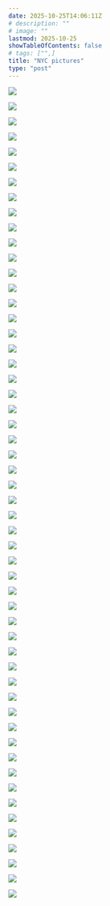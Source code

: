 ```yaml
---
date: 2025-10-25T14:06:11Z
# description: ""
# image: ""
lastmod: 2025-10-25
showTableOfContents: false
# tags: ["",]
title: "NYC pictures"
type: "post"
---
```




![](https://zulu.hallotron.fyi/blogMedia/photos/NYC/src/DSCF3222.JPG)

![](https://zulu.hallotron.fyi/blogMedia/photos/NYC/src/DSCF3224.JPG)

![](https://zulu.hallotron.fyi/blogMedia/photos/NYC/src/DSCF3227.JPG)

![](https://zulu.hallotron.fyi/blogMedia/photos/NYC/src/DSCF3228.JPG)

![](https://zulu.hallotron.fyi/blogMedia/photos/NYC/src/DSCF3259.JPG)

![](https://zulu.hallotron.fyi/blogMedia/photos/NYC/src/DSCF3296.JPG)

![](https://zulu.hallotron.fyi/blogMedia/photos/NYC/src/DSCF3298.JPG)

![](https://zulu.hallotron.fyi/blogMedia/photos/NYC/src/DSCF3333.JPG)

![](https://zulu.hallotron.fyi/blogMedia/photos/NYC/src/DSCF3353.JPG)

![](https://zulu.hallotron.fyi/blogMedia/photos/NYC/src/DSCF3360.JPG)

![](https://zulu.hallotron.fyi/blogMedia/photos/NYC/src/DSCF3383.JPG)

![](https://zulu.hallotron.fyi/blogMedia/photos/NYC/src/DSCF3399.JPG)

![](https://zulu.hallotron.fyi/blogMedia/photos/NYC/src/DSCF3418.JPG)

![](https://zulu.hallotron.fyi/blogMedia/photos/NYC/src/DSCF3489.JPG)

![](https://zulu.hallotron.fyi/blogMedia/photos/NYC/src/DSCF3513.JPG)

![](https://zulu.hallotron.fyi/blogMedia/photos/NYC/src/DSCF3524.JPG)

![](https://zulu.hallotron.fyi/blogMedia/photos/NYC/src/DSCF3540.JPG)

![](https://zulu.hallotron.fyi/blogMedia/photos/NYC/src/DSCF3577.JPG)

![](https://zulu.hallotron.fyi/blogMedia/photos/NYC/src/DSCF3640.JPG)

![](https://zulu.hallotron.fyi/blogMedia/photos/NYC/src/DSCF3646.JPG)

![](https://zulu.hallotron.fyi/blogMedia/photos/NYC/src/DSCF3698.JPG)

![](https://zulu.hallotron.fyi/blogMedia/photos/NYC/src/DSCF3750.JPG)

![](https://zulu.hallotron.fyi/blogMedia/photos/NYC/src/DSCF3837.JPG)

![](https://zulu.hallotron.fyi/blogMedia/photos/NYC/src/DSCF3848.JPG)

![](https://zulu.hallotron.fyi/blogMedia/photos/NYC/src/DSCF3854.JPG)

![](https://zulu.hallotron.fyi/blogMedia/photos/NYC/src/DSCF3870.JPG)

![](https://zulu.hallotron.fyi/blogMedia/photos/NYC/src/DSCF3872.JPG)

![](https://zulu.hallotron.fyi/blogMedia/photos/NYC/src/DSCF3877.JPG)

![](https://zulu.hallotron.fyi/blogMedia/photos/NYC/src/DSCF3899.JPG)

![](https://zulu.hallotron.fyi/blogMedia/photos/NYC/src/DSCF3918.JPG)

![](https://zulu.hallotron.fyi/blogMedia/photos/NYC/src/DSCF4265.JPG)

![](https://zulu.hallotron.fyi/blogMedia/photos/NYC/src/DSCF4288.JPG)

![](https://zulu.hallotron.fyi/blogMedia/photos/NYC/src/DSCF4334.JPG)

![](https://zulu.hallotron.fyi/blogMedia/photos/NYC/src/DSCF4696.JPG)

![](https://zulu.hallotron.fyi/blogMedia/photos/NYC/src/DSCF5073.JPG)

![](https://zulu.hallotron.fyi/blogMedia/photos/NYC/src/DSCF5081.JPG)

![](https://zulu.hallotron.fyi/blogMedia/photos/NYC/src/DSCF5095.JPG)

![](https://zulu.hallotron.fyi/blogMedia/photos/NYC/src/DSCF5097.JPG)

![](https://zulu.hallotron.fyi/blogMedia/photos/NYC/src/DSCF5104.JPG)

![](https://zulu.hallotron.fyi/blogMedia/photos/NYC/src/DSCF5120.JPG)

![](https://zulu.hallotron.fyi/blogMedia/photos/NYC/src/DSCF5223.JPG)

![](https://zulu.hallotron.fyi/blogMedia/photos/NYC/src/DSCF5394.JPG)

![](https://zulu.hallotron.fyi/blogMedia/photos/NYC/src/DSCF5415.JPG)

![](https://zulu.hallotron.fyi/blogMedia/photos/NYC/src/DSCF5476.JPG)

![](https://zulu.hallotron.fyi/blogMedia/photos/NYC/src/DSCF5589.JPG)

![](https://zulu.hallotron.fyi/blogMedia/photos/NYC/src/DSCF5648.JPG)

![](https://zulu.hallotron.fyi/blogMedia/photos/NYC/src/DSCF5655.JPG)

![](https://zulu.hallotron.fyi/blogMedia/photos/NYC/src/DSCF5700.JPG)

![](https://zulu.hallotron.fyi/blogMedia/photos/NYC/src/DSCF5727.JPG)

![](https://zulu.hallotron.fyi/blogMedia/photos/NYC/src/DSCF5728.JPG)

![](https://zulu.hallotron.fyi/blogMedia/photos/NYC/src/DSCF5732.JPG)

![](https://zulu.hallotron.fyi/blogMedia/photos/NYC/src/DSCF5736.JPG)

![](https://zulu.hallotron.fyi/blogMedia/photos/NYC/src/DSCF5801.JPG)

![](https://zulu.hallotron.fyi/blogMedia/photos/NYC/src/image.png)